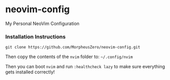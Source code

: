 # neovim-config
My Personal NeoVim Configuration

### Installation Instructions

```shell
git clone https://github.com/MorpheusZero/neovim-config.git 
```

Then copy the contents of the `nvim` folder to: `~/.config/nvim`

Then you can boot `nvim` and run `:healthcheck lazy` to make sure everything gets installed correctly!
